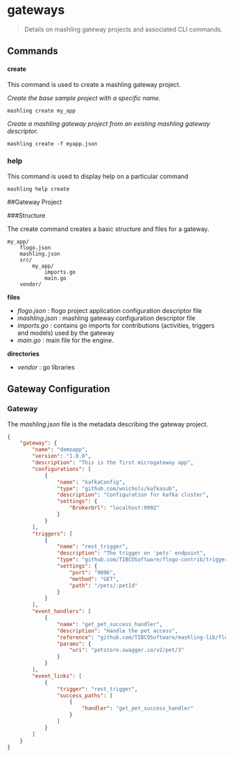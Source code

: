 # gateways
> Details on mashling gateway projects and associated CLI commands.

## Commands
#### create
This command is used to create a mashling gateway project.

*Create the base sample project with a specific name.*
	
	mashling create my_app
	
*Create a mashling gateway project from an existing mashling gateway descriptor.*
	
	mashling create -f myapp.json

### help
This command is used to display help on a particular command
	
	mashling help create

##Gateway Project

###Structure

The create command creates a basic structure and files for a gateway.


	my_app/
		flogo.json
		mashling.json
		src/
			my_app/
				imports.go
				main.go
		vendor/
		
**files**

- *flogo.json* : flogo project application configuration descriptor file
- *mashling.json* : mashling gateway configuration descriptor file
- *imports.go* : contains go imports for contributions (activities, triggers and models) used by the gateway
- *main.go* : main file for the engine.

**directories**	
	
- *vendor* : go libraries


## Gateway Configuration

### Gateway


The *mashling.json* file is the metadata describing the gateway project.

```json
{
	"gateway": {
		"name": "demoapp",
		"version": "1.0.0",
		"description": "This is the first microgateway app",
		"configurations": [
			{
				"name": "kafkaConfig",
				"type": "github.com/wnichols/kafkasub",
				"description": "Configuration for kafka cluster",
				"settings": {
					"BrokerUrl": "localhost:9092"
				}
			}
		],
		"triggers": [
			{
				"name": "rest_trigger",
				"description": "The trigger on 'pets' endpoint",
				"type": "github.com/TIBCOSoftware/flogo-contrib/trigger/rest",
				"settings": {
					"port": "9096",
					"method": "GET",
					"path": "/pets/:petId"
				}
			}
		],
		"event_handlers": [
			{
				"name": "get_pet_success_handler",
				"description": "Handle the pet access",
				"reference": "github.com/TIBCOSoftware/mashling-lib/flow/flogo.json",
				"params": {
					"uri": "petstore.swagger.io/v2/pet/3"
				}
			}
		],
		"event_links": [
			{
				"trigger": "rest_trigger",
				"success_paths": [
					{
						"handler": "get_pet_success_handler"
					}
				]
			}
		]
	}
}
```